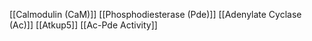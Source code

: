 [[Calmodulin (CaM)]]
[[Phosphodiesterase (Pde)]]
[[Adenylate Cyclase (Ac)]]
[[Atkup5]]
[[Ac-Pde Activity]]
